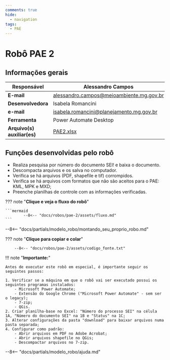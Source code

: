 ```yaml
---
comments: true
hide:
  - navigation
tags:
  - PAE
---
```


# Robô PAE 2


## Informações gerais

| **Responsável**  | Alessandro Campos  |
| ----------- | ------------------------------------ |
| **E-mail**  | alessandro.campos@meioambiente.mg.gov.br |
| **Desenvolvedora**| Isabela Romancini  |
| **e-mail**       | isabela.romancini@planejamento.mg.gov.br|
| **Ferramenta**    | Power Automate Desktop |
| **Arquivo(s) auxiliar(es)**    | [PAE2.xlsx](https://github.com/lab-mg/automatizacoes/blob/maindocs/robos/pae-2/assets/PAE2.xlsx) |

## Funções desenvolvidas pelo robô

- Realiza pesquisa por número do documento SEI! e baixa o documento.
- Descompacta arquivos e os salva no computador.
- Verifica se há arquivos (PDF, shapefile e tif) corrompidos.
- Verifica se há arquivos com formatos que não são aceitos para o PAE: KML, MPK e MXD;
- Preenche planilhas de controle com as informações verificadas.

??? note "**Clique e veja o fluxo do robô**"

    ```mermaid
            --8<-- "docs/robos/pae-2/assets/fluxo.md"
    ```

--8<-- "docs/partials/modelo_robo/montando_seu_proprio_robo.md"

??? note "**Clique para copiar e colar**"

        --8<-- "docs/robos/pae-2/assets/codigo_fonte.txt"

!!! note "**Importante:**"

    Antes de executar este robô em especial, é importante seguir os seguintes passos:

    1. Verificar se a máquina em que o robô vai ser executado possui os seguintes programas instalados:
        - Microsoft Power Automate;
        - Extensão do Google Chrome ("Microsoft Power Automate" - sem ser o legacy);
        - 7-zip;
        - QGis.
    2. Criar planilha-base no Excel: "Número do processo SEI" na célula 1A, "Número do documento SEI" na 1B e "Status" na 1C;
    3. Alterar configurações da pasta "download" para baixar arquivos numa pasta separada;
    4. Configurar como padrão:
        - Abrir arquivos em PDF no Adobe Acrobat;
        - Abrir arquivos shapefile no QGis;
        - Descompactar arquivos no 7-zip.

--8<-- "docs/partials/modelo_robo/ajuda.md"

